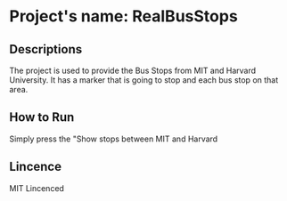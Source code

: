# Project's name: RealBusStops
## Descriptions
The project is used to provide the Bus Stops from MIT and Harvard University. It has a marker that is going to stop and each bus stop on that area.
## How to Run
Simply press the "Show stops between MIT and Harvard
## Lincence
MIT Lincenced

